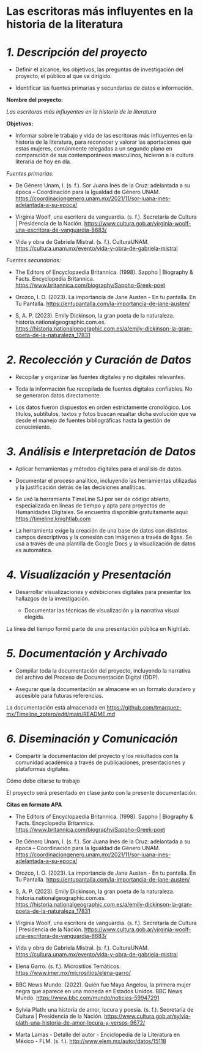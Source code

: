 # Las escritoras más influyentes en la historia de la literatura

# *1. Descripción del proyecto* 

 

   - Definir el alcance, los objetivos, las preguntas de investigación del proyecto, el público al que va dirigido. 

   - Identificar las fuentes primarias y secundarias de datos e información. 

 

 **Nombre del proyecto:** 

_Las escritoras más influyentes en la historia de la literatura_   

 

**Objetivos:** 

- Informar sobre le trabajo y vida de las escritoras más influyentes en la historia de la literatura, para reconocer y valorar las aportaciones que estas mujeres, comúnmente relegadas a un segundo plano en comparación de sus contemporáneos masculinos, hicieron a la cultura literaria de hoy en día. 

 

_Fuentes primarias:_

- De Género Unam, I. (s. f.). Sor Juana Inés de la Cruz: adelantada a su época – Coordinación para la Igualdad de Género UNAM. https://coordinaciongenero.unam.mx/2021/11/sor-juana-ines-adelantada-a-su-epoca/  

- Virginia Woolf, una escritora de vanguardia. (s. f.). Secretaría de Cultura | Presidencia de la Nación. https://www.cultura.gob.ar/virginia-woolf-una-escritora-de-vanguardia-8683/  

- Vida y obra de Gabriela Mistral. (s. f.). CulturaUNAM. https://cultura.unam.mx/evento/vida-y-obra-de-gabriela-mistral  

 

_Fuentes secundarias:_ 

- The Editors of Encyclopaedia Britannica. (1998). Sappho | Biography & Facts. Encyclopedia Britannica. https://www.britannica.com/biography/Sappho-Greek-poet  

- Orozco, I. O. (2023). La importancia de Jane Austen - En tu pantalla. En Tu Pantalla. https://entupantalla.com/la-importancia-de-jane-austen/  

- S, A. P. (2023). Emily Dickinson, la gran poeta de la naturaleza. historia.nationalgeographic.com.es. https://historia.nationalgeographic.com.es/a/emily-dickinson-la-gran-poeta-de-la-naturaleza_17831  

 

# _2. Recolección y Curación de Datos_ 

   

- Recopilar y organizar las fuentes digitales y no digitales relevantes. 

- Toda la información fue recopilada de fuentes digitales confiables. No se generaron datos directamente.  

- Los datos fueron dispuestos en orden estrictamente cronológico. Los títulos, subtítulos, textos y fotos buscan resaltar dicha evolución que va desde el manejo de fuentes bibliográficas hasta la gestión de conocimiento. 

 

# _3. Análisis e Interpretación de Datos_   

    

- Aplicar herramientas y métodos digitales para el análisis de datos.
  
- Documentar el proceso analítico, incluyendo las herramientas utilizadas y la justificación detrás de las decisiones analíticas. 

- Se usó la herramienta TimeLine SJ por ser de código abierto, especializada en líneas de tiempo y apta para proyectos de Humanidades Digitales. Se encuentra disponible gratuitamente aquí: https://timeline.knightlab.com 

- La herramienta exige la creación de una base de datos con distintos campos  descriptivos y la conexión con imágenes a través de ligas. Se usa a través de una plantilla de Google Docs y la visualización de datos es automática. 

 

# _4. Visualización y Presentación_   

 

 - Desarrollar visualizaciones y exhibiciones digitales para presentar los hallazgos de la investigación. 

   - Documentar las técnicas de visualización y la narrativa visual elegida. 

 

La línea del tiempo formó parte de una presentación pública en Nightlab.  

 

# _5. Documentación y Archivado_ 

 

   - Compilar toda la documentación del proyecto, incluyendo la narrativa del archivo del Proceso de Documentación Digital (DDP). 

   - Asegurar que la documentación se almacene en un formato duradero y accesible para futuras referencias. 

 

La documentación está almacenada en https://github.com/tmarquez-mx/Timeline_zotero/edit/main/README.md 

 

# _6. Diseminación y Comunicación_  

 

   - Compartir la documentación del proyecto y los resultados con la comunidad académica a través de publicaciones, presentaciones y plataformas digitales. 

Cómo debe citarse tu trabajo 

 

El proyecto será presentado en clase junto con la presente documentación.  

 

**Citas en formato APA** 

 

- The Editors of Encyclopaedia Britannica. (1998). Sappho | Biography & Facts. Encyclopedia Britannica. https://www.britannica.com/biography/Sappho-Greek-poet  

- De Género Unam, I. (s. f.). Sor Juana Inés de la Cruz: adelantada a su época – Coordinación para la Igualdad de Género UNAM. https://coordinaciongenero.unam.mx/2021/11/sor-juana-ines-adelantada-a-su-epoca/  

- Orozco, I. O. (2023). La importancia de Jane Austen - En tu pantalla. En Tu Pantalla. https://entupantalla.com/la-importancia-de-jane-austen/  

- S, A. P. (2023). Emily Dickinson, la gran poeta de la naturaleza. historia.nationalgeographic.com.es. https://historia.nationalgeographic.com.es/a/emily-dickinson-la-gran-poeta-de-la-naturaleza_17831  

- Virginia Woolf, una escritora de vanguardia. (s. f.). Secretaría de Cultura | Presidencia de la Nación. https://www.cultura.gob.ar/virginia-woolf-una-escritora-de-vanguardia-8683/  

- Vida y obra de Gabriela Mistral. (s. f.). CulturaUNAM. https://cultura.unam.mx/evento/vida-y-obra-de-gabriela-mistral  

- Elena Garro. (s. f.). Micrositios Temáticos. https://www.imer.mx/micrositios/elena-garro/  

- BBC News Mundo. (2022). Quién fue Maya Angelou, la primera mujer negra que aparece en una moneda en Estados Unidos. BBC News Mundo. https://www.bbc.com/mundo/noticias-59947291  

- Sylvia Plath: una historia de amor, locura y poesía. (s. f.). Secretaría de Cultura | Presidencia de la Nación. https://www.cultura.gob.ar/sylvia-plath-una-historia-de-amor-locura-y-versos-9672/  

- Marta Lamas - Detalle del autor - Enciclopedia de la Literatura en México - FLM. (s. f.). http://www.elem.mx/autor/datos/15118  

 
